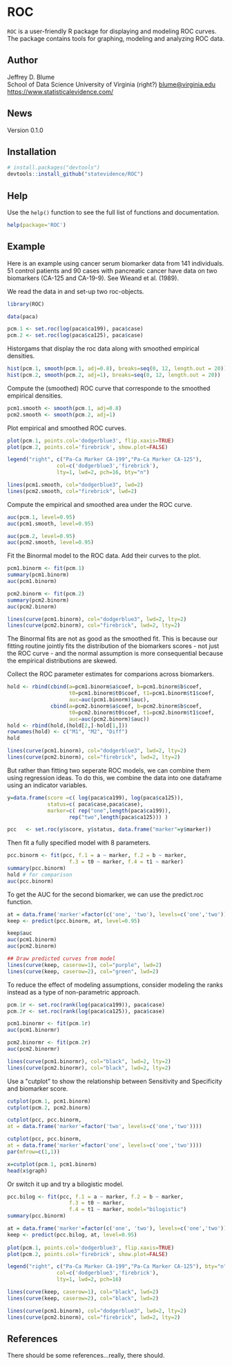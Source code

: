 ROC
========

`ROC` is a user-friendly R package for displaying and modeling ROC curves. 
The package contains tools for graphing, modeling and analyzing ROC data. 

Author
-------
Jeffrey D. Blume  
School of Data Science
University of Virginia (right?)
<i class="fas fa-envelope"></i>  blume@virginia.edu 
https://www.statisticalevidence.com/

News
----
Version 0.1.0

Installation
------------

``` r
# install.packages("devtools")
devtools::install_github("statevidence/ROC")
```

Help
----

Use the `help()` function to see the full list of functions and documentation. 

``` r 
help(package='ROC')
```

Example
-------

Here is an example using cancer serum biomarker data from 141 individuals. 
51 control patients and 90 cases with pancreatic cancer have data on two 
biomarkers (CA-125 and CA-19-9). See Wieand et al. (1989).

We read the data in and set-up two roc-objects.

``` r
library(ROC)

data(paca)

pcm.1 <- set.roc(log(paca$ca199), paca$case)
pcm.2 <- set.roc(log(paca$ca125), paca$case)
```

Historgams that display the roc data along with smoothed empirical densities.

``` r
hist(pcm.1, smooth(pcm.1, adj=0.8), breaks=seq(0, 12, length.out = 20))
hist(pcm.2, smooth(pcm.2, adj=1), breaks=seq(0, 12, length.out = 20))
```

Compute the (smoothed) ROC curve that corresponde to the smoothed empirical densities.

``` r
pcm1.smooth <- smooth(pcm.1, adj=0.8)
pcm2.smooth <- smooth(pcm.2, adj=1)
```

Plot empirical and smoothed ROC curves.

``` r
plot(pcm.1, points.col='dodgerblue3', flip.xaxis=TRUE)
plot(pcm.2, points.col='firebrick', show.plot=FALSE)

legend("right", c("Pa-Ca Marker CA-199","Pa-Ca Marker CA-125"),
				col=c('dodgerblue3','firebrick'),
				lty=1, lwd=2, pch=16, bty="n")

lines(pcm1.smooth, col="dodgerblue3", lwd=2)
lines(pcm2.smooth, col="firebrick", lwd=2)
```

Compute the empirical and smoothed area under the ROC curve. 

``` r
auc(pcm.1, level=0.95)
auc(pcm1.smooth, level=0.95)

auc(pcm.2, level=0.95)
auc(pcm2.smooth, level=0.95)
```

Fit the Binormal model to the ROC data. Add their curves to the plot.
 
``` r 
pcm1.binorm <- fit(pcm.1)
summary(pcm1.binorm)
auc(pcm1.binorm)

pcm2.binorm <- fit(pcm.2)
summary(pcm2.binorm)
auc(pcm2.binorm)

lines(curve(pcm1.binorm), col="dodgerblue3", lwd=2, lty=2)
lines(curve(pcm2.binorm), col="firebrick", lwd=2, lty=2)
```

The Binormal fits are not as good as the smoothed fit. This is because our fitting routine jointly 
fits the distribution of the biomarkers scores - not just the ROC curve - and the normal 
assumption is more consequential because the empirical distributions are skewed.

Collect the ROC parameter estimates for comparions across biomarkers. 

``` r 
hold <- rbind(cbind(a=pcm1.binorm$a$coef, b=pcm1.binorm$b$coef, 
					t0=pcm1.binorm$t0$coef, t1=pcm1.binorm$t1$coef, 
					auc=auc(pcm1.binorm)$auc),
		      cbind(a=pcm2.binorm$a$coef, b=pcm2.binorm$b$coef, 
				  	t0=pcm2.binorm$t0$coef, t1=pcm2.binorm$t1$coef, 
					auc=auc(pcm2.binorm)$auc))
hold <- rbind(hold,(hold[2,]-hold[1,]))								
rownames(hold) <- c("M1", "M2", "Diff")
hold

lines(curve(pcm1.binorm), col="dodgerblue3", lwd=2, lty=2)
lines(curve(pcm2.binorm), col="firebrick", lwd=2, lty=2)
```

But rather than fitting two seperate ROC models, we can combine them using regression ideas.
To do this, we combine the data into one dataframe using an indicator variables.
 
```r
y=data.frame(score =c( log(paca$ca199), log(paca$ca125)), 
  			 status=c( paca$case,paca$case), 
  			 marker=c( rep("one",length(paca$ca199)), 
			 		rep("two",length(paca$ca125))) )

pcc   <- set.roc(y$score, y$status, data.frame("marker"=y$marker))
```

Then fit a fully specified model with 8 parameters.

```r
pcc.binorm <- fit(pcc, f.1 = a ~ marker, f.2 = b ~ marker,
					f.3 = t0 ~ marker, f.4 = t1 ~ marker)
summary(pcc.binorm)
hold # for comparison
auc(pcc.binorm)
```

To get the AUC for the second biomarker, we can use the predict.roc function.

```r
at = data.frame('marker'=factor(c('one', 'two'), levels=c('one','two')))
keep <- predict(pcc.binorm, at, level=0.95)

keep$auc
auc(pcm1.binorm)
auc(pcm2.binorm)

## Draw predicted curves from model
lines(curve(keep, caserow=1), col="purple", lwd=2)
lines(curve(keep, caserow=2), col="green", lwd=2)
```

To reduce the effect of modeling assumptions, consider modeling the ranks instead as a type of 
non-parametric approach.  

```r
pcm.1r <- set.roc(rank(log(paca$ca199)), paca$case)
pcm.2r <- set.roc(rank(log(paca$ca125)), paca$case)

pcm1.binormr <- fit(pcm.1r)
auc(pcm1.binormr)

pcm2.binormr <- fit(pcm.2r)
auc(pcm2.binormr)

lines(curve(pcm1.binormr), col="black", lwd=2, lty=2)
lines(curve(pcm2.binormr), col="black", lwd=2, lty=2)
```
 
Use a "cutplot" to show the relationship between Sensitivity and Specificity and biomarker score.

```r
cutplot(pcm.1, pcm1.binorm)
cutplot(pcm.2, pcm2.binorm)

cutplot(pcc, pcc.binorm, 
at = data.frame('marker'=factor('two', levels=c('one','two'))))

cutplot(pcc, pcc.binorm, 
at = data.frame('marker'=factor('one', levels=c('one','two'))))
par(mfrow=c(1,1))

x=cutplot(pcm.1, pcm1.binorm)
head(x$graph)
```

Or switch it up and try a bilogistic model.

```r
pcc.bilog <- fit(pcc, f.1 = a ~ marker, f.2 = b ~ marker,
					f.3 = t0 ~ marker, 
					f.4 = t1 ~ marker, model="bilogistic")
summary(pcc.binorm)

at = data.frame('marker'=factor(c('one', 'two'), levels=c('one','two')))
keep <- predict(pcc.bilog, at, level=0.95)
					
plot(pcm.1, points.col='dodgerblue3', flip.xaxis=TRUE)
plot(pcm.2, points.col='firebrick', show.plot=FALSE)

legend("right", c("Pa-Ca Marker CA-199","Pa-Ca Marker CA-125"), bty="n",
				col=c('dodgerblue3','firebrick'),
				lty=1, lwd=2, pch=16)

lines(curve(keep, caserow=1), col="black", lwd=2)
lines(curve(keep, caserow=2), col="black", lwd=2)	

lines(curve(pcm1.binorm), col="dodgerblue3", lwd=2, lty=2)
lines(curve(pcm2.binorm), col="firebrick", lwd=2, lty=2)				
```

References
----------

There should be some references...really, there should.  


